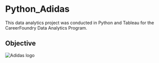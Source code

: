 # Python_Adidas
This data analytics project was conducted in Python and Tableau for the CareerFoundry Data Analytics Program.

## Objective
![Adidas logo](https://github.com/rdurand99/Python_Adidas/assets/136758167/51abcae3-e9b2-4b1d-846f-112e942b9374)

